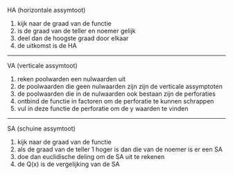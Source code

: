 
HA (horizontale assymtoot)

1. kijk naar de graad van de functie 
2. is de graad van de teller en noemer gelijk 
3. deel dan de hoogste graad door elkaar
4. de uitkomst is de HA
****
VA (verticale assymtoot)
1. reken poolwarden een nulwaarden uit
2. de poolwaarden die geen nulwaarden zijn zijn de verticale assymptoten
3. de poolwaarden die in de nulwaarden ook bestaan zijn de perforaties 
4. ontbind de functie in factoren om de perforatie te kunnen schrappen
5. vul in deze functie de perforatie om de y waarden te vinden 
****
SA (schuine assymtoot)
1. kijk naar de graad van de functie 
2. als de graad van de teller 1 hoger is dan die van de noemer is er een SA
3. doe dan euclidische deling om de SA uit te rekenen 
4. de Q(x) is de vergelijking van de SA
